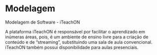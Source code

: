# Modelagem
Modelagem de Software - iTeachON

A plataforma iTeachON é responsável por facilitar o aprendizado em inúmeras áreas, pois, é um ambiente de ensino livre para a criação de conteúdo e de “streaming”, substituindo uma sala de aula convencional. iTeachON também possui disponibilidade para aulas presenciais.

